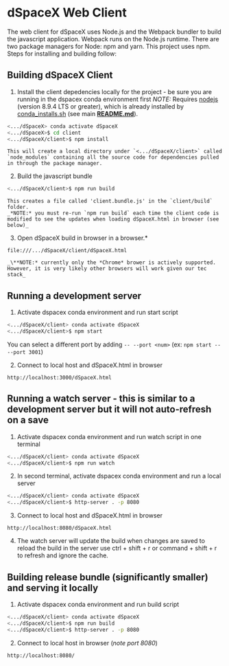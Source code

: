 # dSpaceX Web Client
The web client for dSpaceX uses Node.js and the Webpack bundler to build the javascript application. Webpack runs on the Node.js runtime. There are two package managers for Node: npm and yarn. This project uses npm. Steps for installing and building follow:

## Building dSpaceX Client
1. Install the client depedencies locally for the project - be sure you are running in the dspacex conda environment first 
    _NOTE:_ Requires [nodejs](https://nodejs.org/en/) (version 8.9.4 LTS or greater), which is already installed by [conda_installs.sh](../conda_installs.sh) (see main **[README.md](README.md)**).
```bash
<.../dSpaceX> conda activate dSpaceX
<.../dSpaceX>$ cd client
<.../dSpaceX/client>$ npm install
```
    This will create a local directory under `<.../dSpaceX/client>` called `node_modules` containing all the source code for dependencies pulled in through the package manager.

2. Build the javascript bundle
```bash
<.../dSpaceX/client>$ npm run build
```
    This creates a file called 'client.bundle.js' in the `client/build` folder.
    _*NOTE:* you must re-run `npm run build` each time the client code is modified to see the updates when loading dSpaceX.html in browser (see below)_

3. Open dSpaceX build in browser in a browser.*
```http
file:///.../dSpaceX/client/dSpaceX.html
```
    _\**NOTE:* currently only the *Chrome* brower is actively supported. However, it is very likely other browsers will work given our tec stack_

## Running a development server
1. Activate dspacex conda environment and run start script
```bash
<.../dSpaceX/client> conda activate dSpaceX
<.../dSpaceX/client>$ npm start
```
You can select a different port by adding `-- --port <num>` (ex: `npm start -- --port 3001`)

2. Connect to local host and dSpaceX.html in browser
```http
http://localhost:3000/dSpaceX.html
```

## Running a watch server - this is similar to a development server but it will not auto-refresh on a save
1. Activate dspacex conda environment and run watch script in one terminal
```bash
<.../dSpaceX/client> conda activate dSpaceX
<.../dSpaceX/client>$ npm run watch
```

2. In second terminal, activate dspacex conda environment and run a local server
```bash
<.../dSpaceX/client> conda activate dSpaceX
<.../dSpaceX/client>$ http-server . -p 8080
```

3. Connect to local host and dSpaceX.html in browser
```http
http://localhost:8080/dSpaceX.html
``` 

4. The watch server will update the build when changes are saved to reload the build in the server use 
ctrl + shift + r or command + shift + r to refresh and ignore the cache.

## Building release bundle (significantly smaller) and serving it locally
1. Activate dspacex conda environment and run build script
```bash
<.../dSpaceX/client> conda activate dSpaceX
<.../dSpaceX/client>$ npm run build
<.../dSpaceX/client>$ http-server . -p 8080
```

2. Connect to local host in browser (_note port 8080_)
```http
http://localhost:8080/
```
